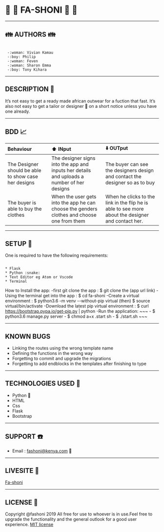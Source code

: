 # :jeans: :dress: FA-SHONI :womans_clothes: :necktie:

--------------

## :family: AUTHORS :family:

~~~

 -:woman: Vivian Kamau
 -:boy: Philip
 -:woman: Feven
 -:woman: Sharon Emma
 -:boy: Tony Kihara

~~~
---------------------------

## DESCRIPTION :scroll:

 It’s not easy to get a ready made african outwear for a fuction that fast. It’s also not easy to get a tailor or designer :womans_clothes: on a short notice unless you have one already.

-------------------------------------

## BDD :chart_with_upwards_trend:

 |Behaviour|:arrow_up: INput|:arrow_down: OUTput|
 |:------|:------|:------|
 |The Designer should be able to show case her designs|The designer signs into the app and inputs her details and uploads a number of her designs|The buyer can see the designers design and contact the designer so as to buy|
 |The buyer is able to  buy the clothes|When the user gets into the app he can choose the genders clothes and choose one from them|When he clicks to the link in the flip he is able to see more about the designer and contact her.|

 --------------------------------------------------------------

## SETUP :tokyo_tower:

 One is required to have the following requirements:

~~~

* Flask
* Python :snake:
* Text Editor eg Atom or Vscode
* Terminal

~~~

 How to Install the app:
 -first git clone the app : $ git clone the (app url link)
 -Using the terminal get into the app : $ cd fa-shoni
 -Create a virtual environment : $ python3.6 -m venv --without-pip virtual (then) $ source virtual/bin/activate
 -Download the latest pip virtual environment : $ curl https://bootstrap.pypa.io/get-pip.py | python
 -Run the application:
                     ~~~
                     - $ python3.6 manage.py server
                     - $ chmod a+x .start sh
                     - $ ./start.sh
                     ~~~

---------------------------------------

## KNOWN BUGS

* Linking the routes using the wrong template name
* Defining the functions in the wrong way
* Forgetting to commit and upgrade the migrations
* Forgetting to add endblocks in the templates after finishing to type

------------------------------------

## TECHNOLOGIES USED :satellite:

* Python :snake:
* HTML
* Css
* Flask
* Bootstrap

-------------------------------------------

## SUPPORT :telephone:

* Email : fashoni@kenya.com :fax:

------------------------------------------

## LIVESITE :telescope:

 [Fa-shoni]()

-------------------

## LICENSE :cop:

 Copyright @fashoni 2019
 All free for use to whoever is in use.Feel free to upgrade the functionality and the general outlook for a good user experience.
 [MIT license](https://github.com/Kihara-tony/license/blob/master/LICENSE)





